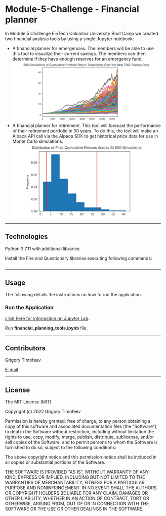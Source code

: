 # Module-5-Challenge - Financial planner

In Module 5 Challenge FinTech Columbia University Boot Camp we created two financial analysis tools by using a single Jupyter notebook:

* A financial planner for emergencies. The members will be able to use this tool to visualize their current savings. The members can then determine if they have enough reserves for an emergency fund.
![Create the Monte Carlo Simulation](Images/5-4-monte-carlo-line-plot.png)
* A financial planner for retirement. This tool will forecast the performance of their retirement portfolio in 30 years. To do this, the tool will make an Alpaca API call via the Alpaca SDK to get historical price data for use in Monte Carlo simulations.
![Create the Monte Carlo Simulation](Images/5-4-monte-carlo-histogram.png)

---

## Technologies

Python 3.7.11 with additional libraries:

Install the Fire and Questionary libraries executing following commands:

```python jupyter lab
```

---

## Usage

The following details the instructions on how to run the application.  

### Run the Application

[click here for information on Jupyter Lab](https://jupyterlab.readthedocs.io/en/stable/).  

Run **financial_planning_tools.ipynb** file.  

---

## Contributors

Grigory Timofeev

[E-mail](fintech_github_challenge5@unloca.com)

---

## License

The MIT License (MIT)

Copyright (c) 2022 Grigory Timofeev

Permission is hereby granted, free of charge, to any person obtaining a copy of this software and associated documentation files (the "Software"), to deal in the Software without restriction, including without limitation the rights to use, copy, modify, merge, publish, distribute, sublicense, and/or sell copies of the Software, and to permit persons to whom the Software is furnished to do so, subject to the following conditions:

The above copyright notice and this permission notice shall be included in all copies or substantial portions of the Software.

THE SOFTWARE IS PROVIDED "AS IS", WITHOUT WARRANTY OF ANY KIND, EXPRESS OR IMPLIED, INCLUDING BUT NOT LIMITED TO THE WARRANTIES OF MERCHANTABILITY, FITNESS FOR A PARTICULAR PURPOSE AND NONINFRINGEMENT. IN NO EVENT SHALL THE AUTHORS OR COPYRIGHT HOLDERS BE LIABLE FOR ANY CLAIM, DAMAGES OR OTHER LIABILITY, WHETHER IN AN ACTION OF CONTRACT, TORT OR OTHERWISE, ARISING FROM, OUT OF OR IN CONNECTION WITH THE SOFTWARE OR THE USE OR OTHER DEALINGS IN THE SOFTWARE.